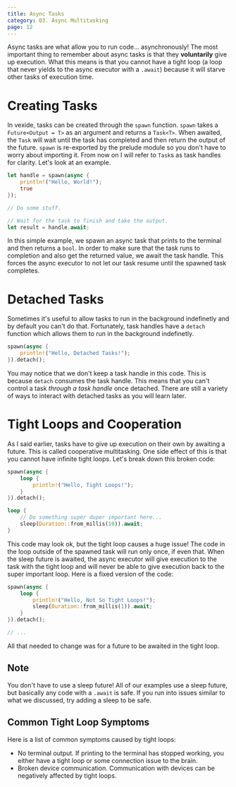 ```yaml
---
title: Async Tasks
category: 03. Async Multitasking
page: 12
---
```


Async tasks are what allow you to run code... asynchronously!
The most important thing to remember about async tasks is that they **voluntarily** give up execution.
What this means is that you cannot have a tight loop (a loop that never yields to the async executor with a `.await`) because it will starve other tasks of execution time.

# Creating Tasks

In vexide, tasks can be created through the `spawn` function. `spawn` takes a `Future<Output = T>` as an argument and returns a `Task<T>`. When awaited, the `Task` will wait until the task has completed and then return the output of the future. `spawn` is re-exported by the prelude module so you don't have to worry about importing it. From now on I will refer to `Task`s as task handles for clarity.
Let's look at an example.
```rust
let handle = spawn(async {
    println!("Hello, World!");
    true
});

// Do some stuff.

// Wait for the task to finish and take the output.
let result = handle.await;
``` 
In this simple example, we spawn an async task that prints to the terminal and then returns a `bool`.
In order to make sure that the task runs to completion and also get the returned value, we await the task handle.
This forces the async executor to not let our task resume until the spawned task completes.

# Detached Tasks

Sometimes it's useful to allow tasks to run in the background indefinetly and by default you can't do that. Fortunately, task handles have a `detach` function which allows them to run in the background indefinetly.
```rust
spawn(async {
    println!("Hello, Detached Tasks!");
}).detach();
```

You may notice that we don't keep a task handle in this code. This is because `detach` consumes the task handle. This means that you can't control a task *through a task handle* once detached. There are still a variety of ways to interact with detached tasks as you will learn later.


# Tight Loops and Cooperation

As I said earlier, tasks have to give up execution on their own by awaiting a future. This is called cooperative multitasking. One side effect of this is that you cannot have infinite tight loops. Let's break down this broken code:
```rust
spawn(async {
    loop {
        println!("Hello, Tight Loops!");
    }
}).detach();

loop {
    // Do something super duper important here...
    sleep(Duration::from_millis(10)).await;
}

```
This code may look ok, but the tight loop causes a huge issue!
The code in the loop outside of the spawned task will run only once, if even that.
When the sleep future is awaited, the async executor will give execution to the task with the tight loop and will never be able to give execution back to the super important loop. 
Here is a fixed version of the code:
```rust
spawn(async {
    loop {
        println!("Hello, Not So Tight Loops!");
        sleep(Duration::from_millis(1)).await;
    }
}).detach();

// ...

```
All that needed to change was for a future to be awaited in the tight loop.

## Note

You don't have to use a sleep future! All of our examples use a sleep future, but basically any code with a `.await` is safe. If you run into issues similar to what we discussed, try adding a sleep to be safe.

## Common Tight Loop Symptoms

Here is a list of common symptoms caused by tight loops:
- No terminal output. If printing to the terminal has stopped working, you either have a tight loop or some connection issue to the brain.
- Broken device communication. Communication with devices can be negatively affected by tight loops.
